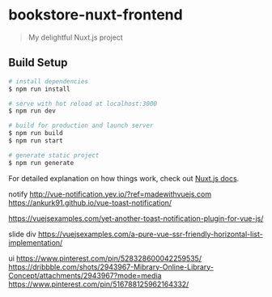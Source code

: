 # bookstore-nuxt-frontend

> My delightful Nuxt.js project

## Build Setup

``` bash
# install dependencies
$ npm run install

# serve with hot reload at localhost:3000
$ npm run dev

# build for production and launch server
$ npm run build
$ npm run start

# generate static project
$ npm run generate
```

For detailed explanation on how things work, check out [Nuxt.js docs](https://nuxtjs.org).


notify
http://vue-notification.yev.io/?ref=madewithvuejs.com
https://ankurk91.github.io/vue-toast-notification/

https://vuejsexamples.com/yet-another-toast-notification-plugin-for-vue-js/

slide div
https://vuejsexamples.com/a-pure-vue-ssr-friendly-horizontal-list-implementation/

ui
https://www.pinterest.com/pin/528328600042259535/
https://dribbble.com/shots/2943967-Mibrary-Online-Library-Concept/attachments/2943967?mode=media
https://www.pinterest.com/pin/516788125962164332/
